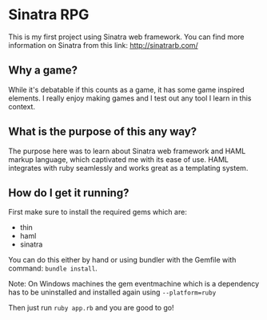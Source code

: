 # Sinatra RPG

This is my first project using Sinatra web framework.
You can find more information on Sinatra from this link: http://sinatrarb.com/

## Why a game?

While it's debatable if this counts as a game, it has some game inspired elements.
I really enjoy making games and I test out any tool I learn in this context.

## What is the purpose of this any way?

The purpose here was to learn about Sinatra web framework and HAML markup  language, which captivated me with its ease of use. HAML integrates with ruby seamlessly and works great as a templating system.

## How do I get it running?

First make sure to install the required gems which are:
- thin
- haml
- sinatra

You can do this either by hand or using bundler with the Gemfile with command: `bundle install`.

Note: On Windows machines the gem eventmachine which is a dependency has to be uninstalled and installed again using `--platform=ruby`

Then just run `ruby app.rb` and you are good to go!
